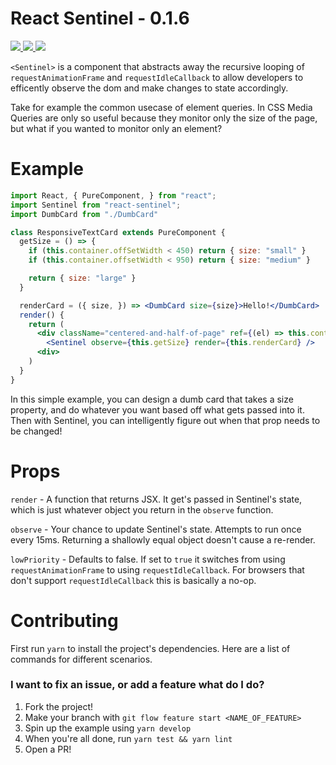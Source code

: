 # React Sentinel - 0.1.6

<a href="./package.json">
  <img src="https://img.shields.io/npm/v/react-sentinel.svg?maxAge=3600&label=react-sentinel&colorB=007ec6">
</a>
<a href="https://travis-ci.org/YurkaninRyan/react-sentinel">
  <img src="https://travis-ci.org/YurkaninRyan/react-sentinel.svg?branch=master">
</a>
<a href="./License.md">
  <img src="https://img.shields.io/npm/l/slate.svg?maxAge=3600">
</a>
<br/>

`<Sentinel>` is a component that abstracts away the recursive looping of `requestAnimationFrame` and `requestIdleCallback` to allow developers to efficently observe the dom and make changes to state accordingly.

Take for example the common usecase of element queries.  In CSS Media Queries are only so useful because they monitor only the size of the page, but what if you wanted to monitor only an element?

# Example

```jsx
import React, { PureComponent, } from "react";
import Sentinel from "react-sentinel";
import DumbCard from "./DumbCard"

class ResponsiveTextCard extends PureComponent {
  getSize = () => {
    if (this.container.offSetWidth < 450) return { size: "small" }
    if (this.container.offsetWidth < 950) return { size: "medium" }

    return { size: "large" }
  }

  renderCard = ({ size, }) => <DumbCard size={size}>Hello!</DumbCard>
  render() {
    return (
      <div className="centered-and-half-of-page" ref={(el) => this.container = el}>
        <Sentinel observe={this.getSize} render={this.renderCard} />
      <div>
    )
  }
}
```

In this simple example, you can design a dumb card that takes a size property, and do whatever you want based off what gets passed into it.  Then with Sentinel, you can intelligently figure out when that prop needs to be changed!

# Props
`render` - A function that returns JSX.  It get's passed in Sentinel's state, which is just whatever object you return in the `observe` function.

`observe` - Your chance to update Sentinel's state.  Attempts to run once every 15ms.  Returning a shallowly equal object doesn't cause a re-render.

`lowPriority` - Defaults to false.  If set to `true` it switches from using `requestAnimationFrame` to using `requestIdleCallback`.  For browsers that don't support `requestIdleCallback` this is basically a no-op.

# Contributing
First run `yarn` to install the project's dependencies.  Here are a list of commands for different scenarios.

### I want to fix an issue, or add a feature what do I do?
1. Fork the project!
2. Make your branch with `git flow feature start <NAME_OF_FEATURE>`
3. Spin up the example using `yarn develop`
4. When you're all done, run `yarn test && yarn lint`
5. Open a PR!
